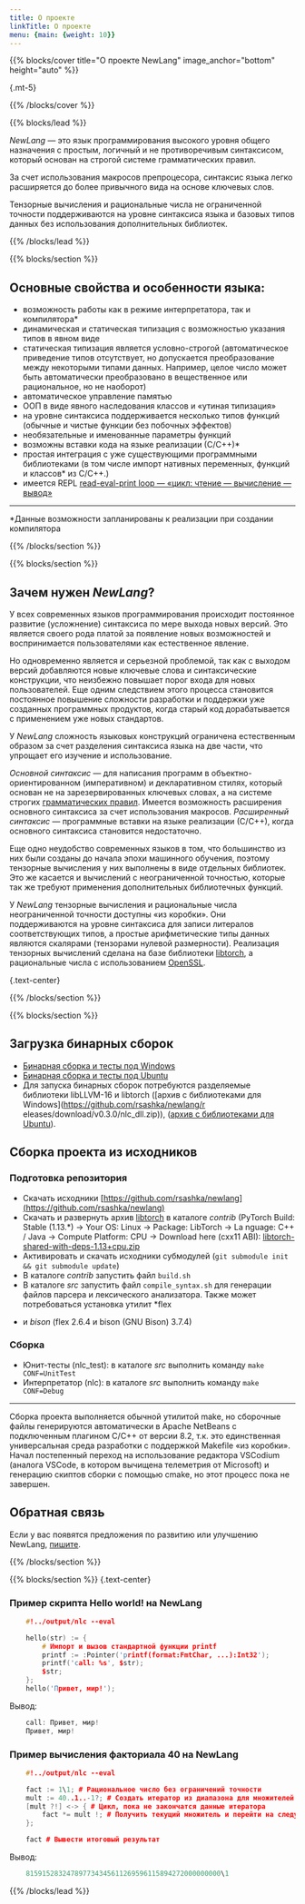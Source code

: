 ```yaml
---
title: О проекте
linkTitle: О проекте
menu: {main: {weight: 10}}
---
```



{{% blocks/cover title="О проекте NewLang" image_anchor="bottom" height="auto" %}}

{.mt-5}

{{% /blocks/cover %}}

{{% blocks/lead %}}

*NewLang* — это язык программирования высокого уровня общего назначения с простым, логичный и не противоречивым синтаксисом, который основан на строгой системе грамматических правил.  

За счет использования макросов препроцесора, синтаксис языка легко расширяется до более привычного вида на основе ключевых слов.  

Тензорные вычисления и рациональные числа не ограниченной точности поддерживаются на уровне синтаксиса языка и базовых типов данных без использования дополнительных библиотек.

{{% /blocks/lead %}}


{{% blocks/section %}}


## Основные свойства и особенности языка:

- возможность работы как в режиме интерпретатора, так и компилятора*
- динамическая и статическая типизация с возможностью указания типов в явном виде
- статическая типизация является условно-строгой (автоматическое приведение типов отсутствует, но допускается преобразование между некоторыми типами данных. Например, целое число может быть автоматически преобразовано в вещественное или рациональное, но не наоборот)
- автоматическое управление памятью
- ООП в виде явного наследования классов и «утиная типизация»
- на уровне синтаксиса поддерживается несколько типов функций (обычные и чистые функции без побочных эффектов)
- необязательные и именованные параметры функций
- возможны вставки кода на языке реализации (С/С++)*
- простая интеграция с уже существующими программными библиотеками (в том числе импорт нативных переменных, функций и классов* из С/С++.)
- имеется REPL [read-eval-print loop — «цикл: чтение — вычисление — вывод»](https://ru.wikipedia.org/wiki/REPL)

---
*Данные возможности запланированы к реализации при создании компилятора

{{% /blocks/section %}}

{{% blocks/section %}}

## Зачем нужен *NewLang*?

У всех современных языков программирования происходит постоянное развитие (усложнение) синтаксиса по мере выхода новых версий. 
Это является своего рода платой за появление новых возможностей и воспринимается пользователями как естественное явление.

Но одновременно является и серьезной проблемой, так как с выходом версий добавляются новые ключевые слова и синтаксические конструкции, 
что неизбежно повышает порог входа для новых пользователей. 
Еще одним следствием этого процесса становится постоянное повышение сложности разработки и поддержки уже созданных программных продуктов, 
когда старый код дорабатывается с применением уже новых стандартов.

У *NewLang* сложность языковых конструкций ограничена естественным образом за счет разделения синтаксиса языка на две части, что упрощает его изучение и использование.

*Основной синтаксис* — для написания программ в объектно-ориентированном (императивном) и декларативном стилях, 
который основан не на зарезервированных ключевых словах, а на системе строгих [грамматических правил](/ru/syntax.html). 
Имеется возможность расширения основного синтаксиса за счет использования макросов. 
*Расширенный синтаксис* — программные вставки на языке реализации (С/С++), когда основного синтаксиса становится недостаточно.

Еще одно неудобство современных языков в том, что большинство из них были созданы до начала эпохи машинного обучения, 
поэтому тензорные вычисления у них выполнены в виде отдельных библиотек. 
Это же касается и вычислений с неограниченной точностью, которые так же требуют применения дополнительных библиотечных функций.

У *NewLang* тензорные вычисления и рациональные числа неограниченной точности доступны «из коробки». 
Они поддерживаются на уровне синтаксиса для записи литералов соответствующих типов, 
а простые арифметические типы данных являются скалярами (тензорами нулевой размерности). 
Реализация тензорных вычислений сделана на базе библиотеки [libtorch](https://pytorch.org/), 
а рациональные числа с использованием [OpenSSL](https://github.com/openssl/openssl/blob/master/crypto/bn/README.pod).


{.text-center}

{{% /blocks/section %}}

{{% blocks/section %}}

## Загрузка бинарных сборок

- [Бинарная сборка и тесты под Windows](https://github.com/rsashka/newlang/releases/download/v0.4.0/nlc_win_64.zip)
- [Бинарная сборка и тесты под Ubuntu](https://github.com/rsashka/newlang/releases/download/v0.4.0/nlc_lin_64.tar.xz)
- Для запуска бинарных сборок потребуются разделяемые библиотеки libLLVM-16 и libtorch ([архив с библиотеками для Windows](https://github.com/rsashka/newlang/r
eleases/download/v0.3.0/nlc_dll.zip)), ([архив с библиотеками для Ubuntu](https://github.com/rsashka/newlang/releases/download/v0.4.0/nlc_so.tar.xz)).


## Сборка проекта из исходников

### Подготовка репозитория

- Скачать исходники [https://github.com/rsashka/newlang](https://github.com/rsashka/newlang)
- Скачать и развернуть архив [libtorch](https://pytorch.org/) в каталоге *contrib* (PyTorch Build: Stable (1.13.*) -> Your OS: Linux -> Package: LibTorch -> La
nguage: C++ / Java -> Compute Platform: CPU -> Download here (cxx11 ABI):
[libtorch-shared-with-deps-1.13+cpu.zip](https://download.pytorch.org/libtorch/cpu/libtorch-shared-with-deps-1.13.0%2Bcpu.zip)
- Активировать и скачать исходники субмодулей (`git submodule init && git submodule update`)
- В каталоге *contrib* запустить файл `build.sh`
- В каталоге *src* запустить файл `compile_syntax.sh` для генерации файлов парсера и лексического анализатора. Также может потребоваться установка утилит *flex
* и *bison* (flex 2.6.4 и bison (GNU Bison) 3.7.4)

### Сборка

- Юнит-тесты (nlc_test): в каталоге *src* выполнить команду `make CONF=UnitTest`
- Интерпретатор (nlc): в каталоге *src* выполнить команду `make CONF=Debug`

---

Сборка проекта выполняется обычной утилитой make, но сборочные файлы генерируются автоматически в Apache NetBeans
c подключенным плагином С/С++ от версии 8.2, т.к. это единственная универсальная среда разработки с поддержкой Makefile «из коробки».
Начал постепенный переход на использование редактора VSCodium (аналога VSCode, в котором вычищена телеметрия от Microsoft)
и генерацию скиптов сборки с помощью сmake, но этот процесс пока не завершен.

## Обратная связь
Если у вас появятся предложения по развитию или улучшению NewLang, [пишите](https://github.com/rsashka/newlang/discussions).

{{% /blocks/section %}}

{{% blocks/section %}}
{.text-center}

### Пример скрипта Hello world! на NewLang

```cpp
    #!../output/nlc --eval

    hello(str) := {
        # Импорт и вызов стандартной функции printf
        printf := :Pointer('printf(format:FmtChar, ...):Int32');
        printf('call: %s', $str);
        $str;
    };
    hello('Привет, мир!');
```
Вывод:   
```cpp
    call: Привет, мир!
    Привет, мир!
```

### Пример вычисления факториала 40 на NewLang

```cpp
    #!../output/nlc --eval

    fact := 1\1; # Рациональное число без ограничений точности
    mult := 40..1..-1?; # Создать итератор из диапазона для множителей от 40 до 2
    [mult ?!] <-> { # Цикл, пока не закончатся данные итератора
        fact *= mult !; # Получить текущий множитель и перейти на следующий элемент итератора
    };

    fact # Вывести итоговый результат
```
Вывод:
```cpp
    815915283247897734345611269596115894272000000000\1
```


{{% /blocks/lead %}}


